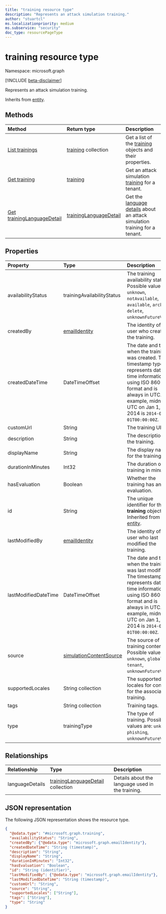 ```yaml
---
title: "training resource type"
description: "Represents an attack simulation training."
author: "stuartcl"
ms.localizationpriority: medium
ms.subservice: "security"
doc_type: resourcePageType
---
```


# training resource type

Namespace: microsoft.graph

[!INCLUDE [beta-disclaimer](../../includes/beta-disclaimer.md)]

Represents an attack simulation training.

Inherits from [entity](../resources/entity.md).

## Methods

|Method|Return type|Description|
|:---|:---|:---|
|[List trainings](../api/attacksimulationroot-list-trainings.md)|[training](../resources/training.md) collection|Get a list of the [training](../resources/training.md) objects and their properties.|
|[Get training](../api/training-get.md)|[training](../resources/training.md)|Get an attack simulation [training](../resources/training.md) for a tenant. |
|[Get trainingLanguageDetail](../api/traininglanguagedetail-get.md)|[trainingLanguageDetail](../resources/traininglanguagedetail.md) |Get the [language details](../resources/traininglanguagedetail.md) about an attack simulation training for a tenant.|

## Properties

|Property|Type|Description|
|:---|:---|:---|
|availabilityStatus|trainingAvailabilityStatus|The training availability status. Possible values are: `unknown`, `notAvailable`, `available`, `archive`, `delete`, `unknownFutureValue`.|
|createdBy|[emailIdentity](../resources/emailidentity.md)|The identity of the user who created the training.|
|createdDateTime|DateTimeOffset|The date and time when the training was created. The timestamp type represents date and time information using ISO 8601 format and is always in UTC. For example, midnight UTC on Jan 1, 2014 is `2014-01-01T00:00:00Z`.|
|customUrl|String|The training URL|
|description|String|The description for the training.|
|displayName|String|The display name for the training.|
|durationInMinutes|Int32|The duration of the training in minutes.|
|hasEvaluation|Boolean|Whether the training has any evaluation.|
|id|String|The unique identifier for the **training** object. Inherited from [entity](../resources/entity.md).|
|lastModifiedBy|[emailIdentity](../resources/emailidentity.md)|The identity of the user who last modified the training.|
|lastModifiedDateTime|DateTimeOffset|The date and time when the training was last modified. The timestamp type represents date and time information using ISO 8601 format and is always in UTC. For example, midnight UTC on Jan 1, 2014 is `2014-01-01T00:00:00Z`.|
|source|[simulationContentSource](../resources/simulation.md#simulationcontentsource-values)|The source of the training content. Possible values are: `unknown`, `global`, `tenant`, `unknownFutureValue`.|
|supportedLocales|String collection|The supported locales for content for the associated training.|
|tags|String collection|Training tags.|
|type|trainingType|The type of training. Possible values are: `unknown`, `phishing`, `unknownFutureValue`.|

## Relationships

|Relationship|Type|Description|
|:---|:---|:---|
|languageDetails|[trainingLanguageDetail](../resources/traininglanguagedetail.md) collection|Details about the language used in the training.|

## JSON representation

The following JSON representation shows the resource type.

<!-- {
  "blockType": "resource",
  "keyProperty": "id",
  "@odata.type": "microsoft.graph.training",
  "baseType": "microsoft.graph.entity",
  "openType": false
}
-->
``` json
{
  "@odata.type": "#microsoft.graph.training",
  "availabilityStatus": "String",
  "createdBy": {"@odata.type": "microsoft.graph.emailIdentity"},
  "createdDateTime": "String (timestamp)",
  "description": "String",
  "displayName": "String",
  "durationInMinutes": "Int32",
  "hasEvaluation": "Boolean",
  "id": "String (identifier)",
  "lastModifiedBy": {"@odata.type": "microsoft.graph.emailIdentity"},
  "lastModifiedDateTime": "String (timestamp)",
  "customUrl": "String",
  "source": "String",
  "supportedLocales": ["String"],
  "tags": ["String"],
  "type": "String"
}
```
